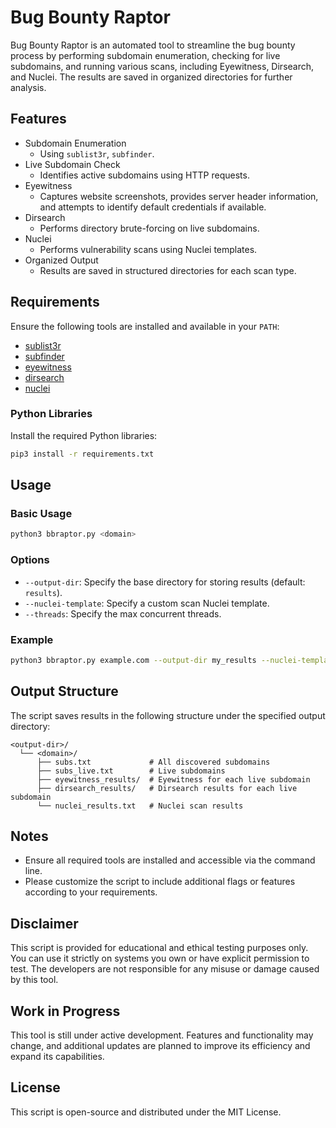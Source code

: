 # Bug Bounty Raptor

Bug Bounty Raptor is an automated tool to streamline the bug bounty process by performing subdomain enumeration, checking for live subdomains, and running various scans, including Eyewitness, Dirsearch, and Nuclei. The results are saved in organized directories for further analysis.

## Features
- Subdomain Enumeration
  - Using `sublist3r`, `subfinder`.
- Live Subdomain Check
  - Identifies active subdomains using HTTP requests.
- Eyewitness
  - Captures website screenshots, provides server header information, and attempts to identify default credentials if available.
- Dirsearch
  - Performs directory brute-forcing on live subdomains.
- Nuclei
  - Performs vulnerability scans using Nuclei templates.
- Organized Output
  - Results are saved in structured directories for each scan type.

## Requirements
Ensure the following tools are installed and available in your `PATH`:
- [sublist3r](https://github.com/aboul3la/Sublist3r)
- [subfinder](https://github.com/projectdiscovery/subfinder)
- [eyewitness](https://github.com/RedSiege/EyeWitness)
- [dirsearch](https://github.com/maurosoria/dirsearch)
- [nuclei](https://github.com/projectdiscovery/nuclei)


### Python Libraries
Install the required Python libraries:
```bash
pip3 install -r requirements.txt
```

## Usage

### Basic Usage
```bash
python3 bbraptor.py <domain>
```

### Options
- `--output-dir`: Specify the base directory for storing results (default: `results`).
- `--nuclei-template`: Specify a custom scan Nuclei template.
- `--threads`: Specify the max concurrent threads.

### Example
```bash
python3 bbraptor.py example.com --output-dir my_results --nuclei-template /path/to/custom-template --threads 20
```

## Output Structure
The script saves results in the following structure under the specified output directory:
```
<output-dir>/
  └── <domain>/
      ├── subs.txt             # All discovered subdomains
      ├── subs_live.txt        # Live subdomains
      ├── eyewitness_results/  # Eyewitness for each live subdomain
      ├── dirsearch_results/   # Dirsearch results for each live subdomain
      └── nuclei_results.txt   # Nuclei scan results
```

## Notes
- Ensure all required tools are installed and accessible via the command line.
- Please customize the script to include additional flags or features according to your requirements.

## Disclaimer
This script is provided for educational and ethical testing purposes only. You can use it strictly on systems you own or have explicit permission to test. The developers are not responsible for any misuse or damage caused by this tool.

## Work in Progress
This tool is still under active development. Features and functionality may change, and additional updates are planned to improve its efficiency and expand its capabilities.

## License
This script is open-source and distributed under the MIT License.
